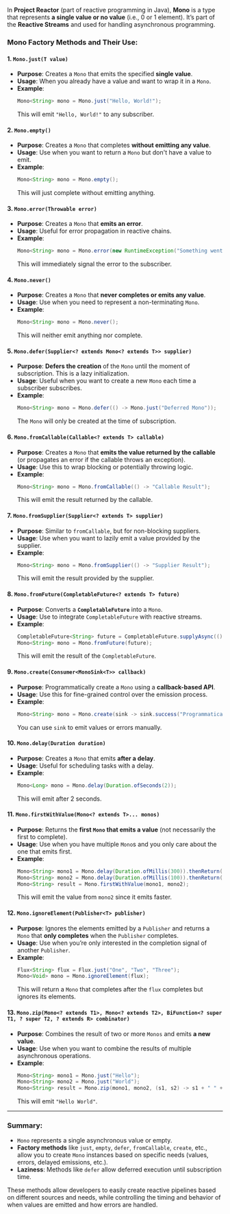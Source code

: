 In **Project Reactor** (part of reactive programming in Java), **Mono** is a type that represents **a single value or no value** (i.e., 0 or 1 element). It’s part of the **Reactive Streams** and used for handling asynchronous programming.

### Mono Factory Methods and Their Use:

#### 1. `Mono.just(T value)`
- **Purpose**: Creates a `Mono` that emits the specified **single value**.
- **Usage**: When you already have a value and want to wrap it in a `Mono`.
- **Example**:
    ```java
    Mono<String> mono = Mono.just("Hello, World!");
    ```
  This will emit `"Hello, World!"` to any subscriber.

#### 2. `Mono.empty()`
- **Purpose**: Creates a `Mono` that completes **without emitting any value**.
- **Usage**: Use when you want to return a `Mono` but don't have a value to emit.
- **Example**:
    ```java
    Mono<String> mono = Mono.empty();
    ```
  This will just complete without emitting anything.

#### 3. `Mono.error(Throwable error)`
- **Purpose**: Creates a `Mono` that **emits an error**.
- **Usage**: Useful for error propagation in reactive chains.
- **Example**:
    ```java
    Mono<String> mono = Mono.error(new RuntimeException("Something went wrong"));
    ```
  This will immediately signal the error to the subscriber.

#### 4. `Mono.never()`
- **Purpose**: Creates a `Mono` that **never completes or emits any value**.
- **Usage**: Use when you need to represent a non-terminating `Mono`.
- **Example**:
    ```java
    Mono<String> mono = Mono.never();
    ```
  This will neither emit anything nor complete.

#### 5. `Mono.defer(Supplier<? extends Mono<? extends T>> supplier)`
- **Purpose**: **Defers the creation** of the `Mono` until the moment of subscription. This is a lazy initialization.
- **Usage**: Useful when you want to create a new `Mono` each time a subscriber subscribes.
- **Example**:
    ```java
    Mono<String> mono = Mono.defer(() -> Mono.just("Deferred Mono"));
    ```
  The `Mono` will only be created at the time of subscription.

#### 6. `Mono.fromCallable(Callable<? extends T> callable)`
- **Purpose**: Creates a `Mono` that **emits the value returned by the callable** (or propagates an error if the callable throws an exception).
- **Usage**: Use this to wrap blocking or potentially throwing logic.
- **Example**:
    ```java
    Mono<String> mono = Mono.fromCallable(() -> "Callable Result");
    ```
  This will emit the result returned by the callable.

#### 7. `Mono.fromSupplier(Supplier<? extends T> supplier)`
- **Purpose**: Similar to `fromCallable`, but for non-blocking suppliers.
- **Usage**: Use when you want to lazily emit a value provided by the supplier.
- **Example**:
    ```java
    Mono<String> mono = Mono.fromSupplier(() -> "Supplier Result");
    ```
  This will emit the result provided by the supplier.

#### 8. `Mono.fromFuture(CompletableFuture<? extends T> future)`
- **Purpose**: Converts a **`CompletableFuture`** into a `Mono`.
- **Usage**: Use to integrate `CompletableFuture` with reactive streams.
- **Example**:
    ```java
    CompletableFuture<String> future = CompletableFuture.supplyAsync(() -> "From Future");
    Mono<String> mono = Mono.fromFuture(future);
    ```
  This will emit the result of the `CompletableFuture`.

#### 9. `Mono.create(Consumer<MonoSink<T>> callback)`
- **Purpose**: Programmatically create a `Mono` using a **callback-based API**.
- **Usage**: Use this for fine-grained control over the emission process.
- **Example**:
    ```java
    Mono<String> mono = Mono.create(sink -> sink.success("Programmatically created Mono"));
    ```
  You can use `sink` to emit values or errors manually.

#### 10. `Mono.delay(Duration duration)`
- **Purpose**: Creates a `Mono` that emits **after a delay**.
- **Usage**: Useful for scheduling tasks with a delay.
- **Example**:
    ```java
    Mono<Long> mono = Mono.delay(Duration.ofSeconds(2));
    ```
  This will emit after 2 seconds.

#### 11. `Mono.firstWithValue(Mono<? extends T>... monos)`
- **Purpose**: Returns the **first `Mono` that emits a value** (not necessarily the first to complete).
- **Usage**: Use when you have multiple `Mono`s and you only care about the one that emits first.
- **Example**:
    ```java
    Mono<String> mono1 = Mono.delay(Duration.ofMillis(300)).thenReturn("Mono 1");
    Mono<String> mono2 = Mono.delay(Duration.ofMillis(100)).thenReturn("Mono 2");
    Mono<String> result = Mono.firstWithValue(mono1, mono2);
    ```
  This will emit the value from `mono2` since it emits faster.

#### 12. `Mono.ignoreElement(Publisher<T> publisher)`
- **Purpose**: Ignores the elements emitted by a `Publisher` and returns a `Mono` that **only completes** when the `Publisher` completes.
- **Usage**: Use when you’re only interested in the completion signal of another `Publisher`.
- **Example**:
    ```java
    Flux<String> flux = Flux.just("One", "Two", "Three");
    Mono<Void> mono = Mono.ignoreElement(flux);
    ```
  This will return a `Mono` that completes after the `flux` completes but ignores its elements.

#### 13. `Mono.zip(Mono<? extends T1>, Mono<? extends T2>, BiFunction<? super T1, ? super T2, ? extends R> combinator)`
- **Purpose**: Combines the result of two or more `Monos` and emits **a new value**.
- **Usage**: Use when you want to combine the results of multiple asynchronous operations.
- **Example**:
    ```java
    Mono<String> mono1 = Mono.just("Hello");
    Mono<String> mono2 = Mono.just("World");
    Mono<String> result = Mono.zip(mono1, mono2, (s1, s2) -> s1 + " " + s2);
    ```
  This will emit `"Hello World"`.

---

### Summary:
- `Mono` represents a single asynchronous value or empty.
- **Factory methods** like `just`, `empty`, `defer`, `fromCallable`, `create`, etc., allow you to create `Mono` instances based on specific needs (values, errors, delayed emissions, etc.).
- **Laziness**: Methods like `defer` allow deferred execution until subscription time.

These methods allow developers to easily create reactive pipelines based on different sources and needs, while controlling the timing and behavior of when values are emitted and how errors are handled.